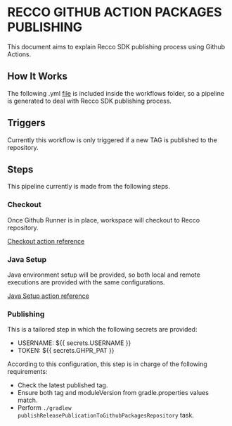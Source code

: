 # RECCO GITHUB ACTION PACKAGES PUBLISHING

This document aims to explain Recco SDK publishing process using Github Actions.

## How It Works

The following .yml [file](https://github.com/viluahealthcare/android-shadowflight-sdk/blob/feature/SHAD-142/.github/workflows/android-recco-sdk_prod.yml) is included inside the workflows folder,
so a pipeline is generated to deal with Recco SDK publishing process.

## Triggers

Currently this workflow is only triggered if a new TAG is published to the repository.

## Steps

This pipeline currently is made from the following steps.

### Checkout

Once Github Runner is in place, workspace will checkout to Recco repository.

[Checkout action reference](https://github.com/actions/checkout)

### Java Setup

Java environment setup will be provided, so both local and remote executions are provided with the same configurations.

[Java Setup action reference](https://github.com/actions/setup-java)

### Publishing

This is a tailored step in which the following secrets are provided:

- USERNAME: ${{ secrets.USERNAME }}
- TOKEN: ${{ secrets.GHPR_PAT }}

According to this configuration, this step is in charge of the following requirements:

- Check the latest published tag.
- Ensure both tag and moduleVersion from gradle.properties values match.
- Perform `./gradlew publishReleasePublicationToGithubPackagesRepository` task.
